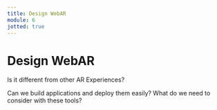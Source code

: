 ```yaml
---
title: Design WebAR
module: 6
jotted: true
---
```


# Design WebAR

Is it different from other AR Experiences?

Can we build applications and deploy them easily?  What do we need to consider with these tools?

